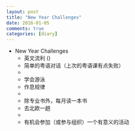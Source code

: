 ```yaml
---
layout: post
title: "New Year Challenges"
date: 2016-01-05
comments: true
categories: [diary]
---
```

* New Year Challenges
  - 英文流利 ()
  - 简单的粤语对话（上次的粤语课有点失败）
  -
  - 学会游泳
  - 作息规律
  -
  - 除专业书外，每月读一本书
  - 去北欧一趟
  -
  - 有机会参加（或参与组织）一个有意义的活动

